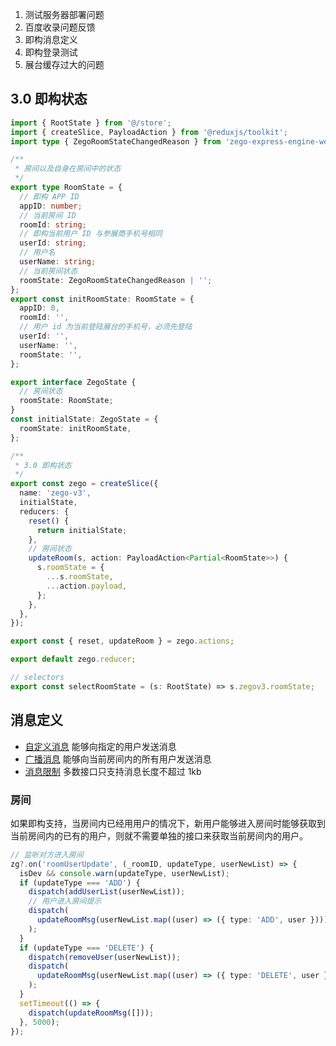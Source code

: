 1. 测试服务器部署问题
2. 百度收录问题反馈
3. 即构消息定义
4. 即构登录测试
5. 展台缓存过大的问题

## 3.0 即构状态

```ts
import { RootState } from '@/store';
import { createSlice, PayloadAction } from '@reduxjs/toolkit';
import type { ZegoRoomStateChangedReason } from 'zego-express-engine-webrtm/sdk/code/zh/ZegoExpressEntity';

/**
 * 房间以及自身在房间中的状态
 */
export type RoomState = {
  // 即构 APP ID
  appID: number;
  // 当前房间 ID
  roomId: string;
  // 即构当前用户 ID 与参展商手机号相同
  userId: string;
  // 用户名
  userName: string;
  // 当前房间状态
  roomState: ZegoRoomStateChangedReason | '';
};
export const initRoomState: RoomState = {
  appID: 0,
  roomId: '',
  // 用户 id 为当前登陆展台的手机号，必须先登陆
  userId: '',
  userName: '',
  roomState: '',
};

export interface ZegoState {
  // 房间状态
  roomState: RoomState;
}
const initialState: ZegoState = {
  roomState: initRoomState,
};

/**
 * 3.0 即构状态
 */
export const zego = createSlice({
  name: 'zego-v3',
  initialState,
  reducers: {
    reset() {
      return initialState;
    },
    // 房间状态
    updateRoom(s, action: PayloadAction<Partial<RoomState>>) {
      s.roomState = {
        ...s.roomState,
        ...action.payload,
      };
    },
  },
});

export const { reset, updateRoom } = zego.actions;

export default zego.reducer;

// selectors
export const selectRoomState = (s: RootState) => s.zegov3.roomState;
```

## 消息定义

- [自定义消息](https://doc-zh.zego.im/article/api?doc=Express_Video_SDK_API~javascript_web~class~ZegoExpressEngine#send-broadcast-message) 能够向指定的用户发送消息
- [广播消息](https://doc-zh.zego.im/article/api?doc=Express_Video_SDK_API~javascript_web~class~ZegoExpressEngine#send-broadcast-message) 能够向当前房间内的所有用户发送消息
- [消息限制](https://doc-zh.zego.im/article/7584) 多数接口只支持消息长度不超过 1kb

### 房间

如果即构支持，当房间内已经用用户的情况下，新用户能够进入房间时能够获取到当前房间内的已有的用户，则就不需要单独的接口来获取当前房间内的用户。

```ts
// 监听对方进入房间
zg?.on('roomUserUpdate', (_roomID, updateType, userNewList) => {
  isDev && console.warn(updateType, userNewList);
  if (updateType === 'ADD') {
    dispatch(addUserList(userNewList));
    // 用户进入房间提示
    dispatch(
      updateRoomMsg(userNewList.map((user) => ({ type: 'ADD', user })))
    );
  }
  if (updateType === 'DELETE') {
    dispatch(removeUser(userNewList));
    dispatch(
      updateRoomMsg(userNewList.map((user) => ({ type: 'DELETE', user })))
    );
  }
  setTimeout(() => {
    dispatch(updateRoomMsg([]));
  }, 5000);
});
```